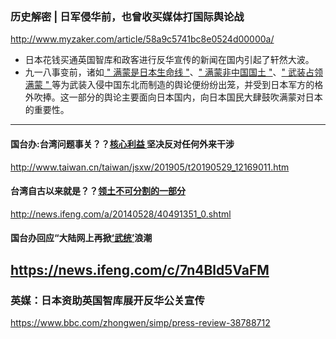 ### 历史解密 | 日军侵华前，也曾收买媒体打国际舆论战
http://www.myzaker.com/article/58a9c5741bc8e0524d00000a/
- 日本花钱买通英国智库和政客进行反华宣传的新闻在国内引起了轩然大波。
- 九一八事变前，诸如<u> " 满蒙是日本生命线 "</u>、<u>" 满蒙非中国国土 "</u>、<u>" 武装占领满蒙 " </u>等为武装入侵中国东北而制造的舆论便纷纷出笼，并受到日本军方的格外吹捧。这一部分的舆论主要面向日本国内，向日本国民大肆鼓吹满蒙对日本的重要性。
---
#### 国台办:台湾问题事关？？<u>核心利益 </u>坚决反对任何外来干涉
http://www.taiwan.cn/taiwan/jsxw/201905/t20190529_12169011.htm
#### 台湾自古以来就是？？<u>领土不可分割的一部分</u>
http://news.ifeng.com/a/20140528/40491351_0.shtml
#### 国台办回应“大陆网上再掀<u>‘武统’</u>浪潮
https://news.ifeng.com/c/7n4Bld5VaFM
---
### 英媒：日本资助英国智库展开反华公关宣传
https://www.bbc.com/zhongwen/simp/press-review-38788712